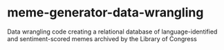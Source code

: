 # meme-generator-data-wrangling
Data wrangling code creating a relational database of language-identified and sentiment-scored memes archived by the Library of Congress 
